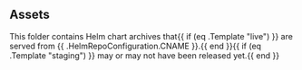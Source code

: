 ## Assets

This folder contains Helm chart archives that{{ if (eq .Template "live") }} are served from {{ .HelmRepoConfiguration.CNAME }}.{{ end }}{{ if (eq .Template "staging") }} may or may not have been released yet.{{ end }}
